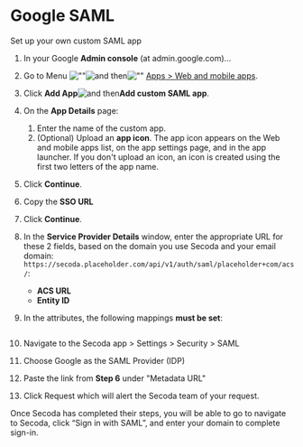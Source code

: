 # Google SAML

Set up your own custom SAML app

1. In your Google **Admin console** (at admin.google.com)...
2. Go to Menu ![""](https://storage.googleapis.com/support-kms-prod/JxKYG9DqcsormHflJJ8Z8bHuyVI5YheC0lAp)![and then](https://storage.googleapis.com/support-kms-prod/Th2Tx0uwPMOhsMPn7nRXMUo3vs6J0pto2DTn)![""](https://storage.googleapis.com/support-kms-prod/ocGtUSENh4QebLpvZcmLcNRZyaTBcolMRSyl) [Apps > Web and mobile apps](https://admin.google.com/ac/apps/unified).
3. Click **Add App**![and then](https://lh3.googleusercontent.com/QbWcYKta5vh\_4-OgUeFmK-JOB0YgLLoGh69P478nE6mKdfpWQniiBabjF7FVoCVXI0g=h36)**Add custom SAML app**.
4. On the **App Details** page:
   1. Enter the name of the custom app.
   2. (Optional) Upload an **app icon**. The app icon appears on the Web and mobile apps list, on the app settings page, and in the app launcher. If you don't upload an icon, an icon is created using the first two letters of the app name.
5. Click **Continue**.
6. Copy the **SSO URL**
7. Click **Continue**.
8. In the **Service Provider Details** window, enter the appropriate URL for these 2 fields, based on the domain you use Secoda and your email domain: `https://secoda.placeholder.com/api/v1/auth/saml/placeholder+com/acs/`:
   * **ACS URL**
   * **Entity ID**
9.  In the attributes, the following mappings **must be set**:

    <figure><img src="https://secoda-public-media-assets.s3.amazonaws.com/1beaba43-f923-45b8-88a1-044e9e723b9f.png" alt=""></figure>
10. Navigate to the Secoda app > Settings > Security > SAML
11. Choose Google as the SAML Provider (IDP)
12. Paste the link from **Step 6** under "Metadata URL"
13. Click Request which will alert the Secoda team of your request.

Once Secoda has completed their steps, you will be able to go to navigate to Secoda, click “Sign in with SAML”, and enter your domain to complete sign-in.
